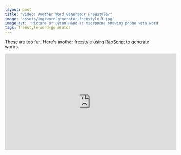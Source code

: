 ```yaml
---
layout: post
title: "Video: Another Word Generator Freestyle?"
image: 'assets/img/word-generator-freestyle-3.jpg'
image_alt: 'Picture of Dylan Hand at micrphone showing phone with word generator app RapScript'
tags: freestyle word-generator
---
```


These are too fun. Here's another freestyle using [RapScript](https://rapscript.net) to generate words.

<iframe width="560" height="315" src="https://www.youtube-nocookie.com/embed/A2xWgHIwNDM" frameborder="0" allow="accelerometer; autoplay; encrypted-media; gyroscope; picture-in-picture" allowfullscreen></iframe>
